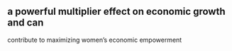 ## a powerful multiplier effect on economic growth and can

contribute to maximizing women’s economic empowerment